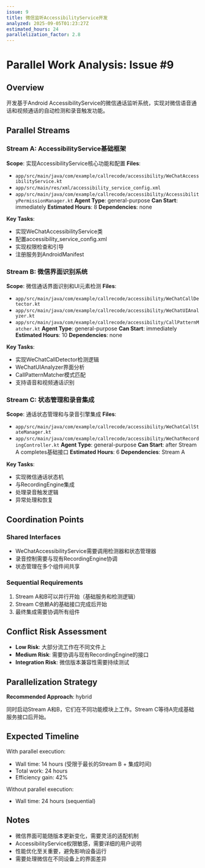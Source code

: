 ```yaml
---
issue: 9
title: 微信监听AccessibilityService开发
analyzed: 2025-09-05T01:23:27Z
estimated_hours: 24
parallelization_factor: 2.8
---
```


# Parallel Work Analysis: Issue #9

## Overview
开发基于Android AccessibilityService的微信通话监听系统，实现对微信语音通话和视频通话的自动检测和录音触发功能。

## Parallel Streams

### Stream A: AccessibilityService基础框架
**Scope**: 实现AccessibilityService核心功能和配置
**Files**:
- `app/src/main/java/com/example/callrecode/accessibility/WeChatAccessibilityService.kt`
- `app/src/main/res/xml/accessibility_service_config.xml`
- `app/src/main/java/com/example/callrecode/accessibility/AccessibilityPermissionManager.kt`
**Agent Type**: general-purpose
**Can Start**: immediately
**Estimated Hours**: 8
**Dependencies**: none

**Key Tasks**:
- 实现WeChatAccessibilityService类
- 配置accessibility_service_config.xml
- 实现权限检查和引导
- 注册服务到AndroidManifest

### Stream B: 微信界面识别系统
**Scope**: 微信通话界面识别和UI元素检测
**Files**:
- `app/src/main/java/com/example/callrecode/accessibility/WeChatCallDetector.kt`
- `app/src/main/java/com/example/callrecode/accessibility/WeChatUIAnalyzer.kt`
- `app/src/main/java/com/example/callrecode/accessibility/CallPatternMatcher.kt`
**Agent Type**: general-purpose
**Can Start**: immediately  
**Estimated Hours**: 10
**Dependencies**: none

**Key Tasks**:
- 实现WeChatCallDetector检测逻辑
- WeChatUIAnalyzer界面分析
- CallPatternMatcher模式匹配
- 支持语音和视频通话识别

### Stream C: 状态管理和录音集成
**Scope**: 通话状态管理和与录音引擎集成
**Files**:
- `app/src/main/java/com/example/callrecode/accessibility/WeChatCallStateManager.kt`
- `app/src/main/java/com/example/callrecode/accessibility/WeChatRecordingController.kt`
**Agent Type**: general-purpose
**Can Start**: after Stream A completes基础接口
**Estimated Hours**: 6
**Dependencies**: Stream A

**Key Tasks**:
- 实现微信通话状态机
- 与RecordingEngine集成
- 处理录音触发逻辑
- 异常处理和恢复

## Coordination Points

### Shared Interfaces
- WeChatAccessibilityService需要调用检测器和状态管理器
- 录音控制需要与现有RecordingEngine协调
- 状态管理在多个组件间共享

### Sequential Requirements
1. Stream A和B可以并行开始（基础服务和检测逻辑）
2. Stream C依赖A的基础接口完成后开始
3. 最终集成需要协调所有组件

## Conflict Risk Assessment
- **Low Risk**: 大部分流工作在不同文件上
- **Medium Risk**: 需要协调与现有RecordingEngine的接口
- **Integration Risk**: 微信版本兼容性需要持续测试

## Parallelization Strategy

**Recommended Approach**: hybrid

同时启动Stream A和B，它们在不同功能模块上工作。Stream C等待A完成基础服务接口后开始。

## Expected Timeline

With parallel execution:
- Wall time: 14 hours (受限于最长的Stream B + 集成时间)
- Total work: 24 hours
- Efficiency gain: 42%

Without parallel execution:
- Wall time: 24 hours (sequential)

## Notes

- 微信界面可能随版本更新变化，需要灵活的适配机制
- AccessibilityService权限敏感，需要详细的用户说明
- 性能优化至关重要，避免影响设备运行
- 需要处理微信在不同设备上的界面差异